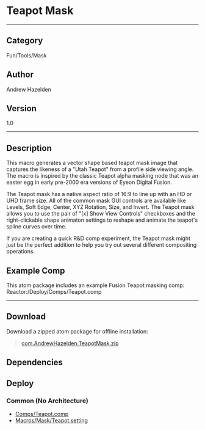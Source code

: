 # Teapot Mask
___

## Category
Fun/Tools/Mask

## Author
Andrew Hazelden

## Version
1.0

___

## Description
<p>This macro generates a vector shape based teapot mask image that captures the likeness of a "Utah Teapot" from a profile side viewing angle. The macro is inspired by the classic Teapot alpha masking node that was an easter egg in early pre-2000 era versions of Eyeon Digital Fusion.</p>

<p>The Teapot mask has a native aspect ratio of 16:9 to line up with an HD or UHD frame size. All of the common mask GUI controls are available like Levels, Soft Edge, Center, XYZ Rotation, Size, and Invert. The Teapot mask allows you to use the pair of "&#91;x&#93; Show View Controls" checkboxes and the right-clickable shape animaton settings to reshape and animate the teapot's spline curves over time.</p>

	
<p>If you are creating a quick R&D comp experiment, the Teapot mask might just be the perfect addition to help you try out several different compositing operations.</p>


<h2>Example Comp</h2>

<p>This atom package includes an example Fusion Teapot masking comp:<br>
Reactor:/Deploy/Comps/Teapot.comp</p>


___

## Download

Download a zipped atom package for offline installation:
> [com.AndrewHazelden.TeapotMask.zip](https://gitlab.com/WeSuckLess/Reactor/-/archive/master/Reactor-master.zip?path=Atoms/com.AndrewHazelden.TeapotMask)  

## Dependencies

## Deploy

### Common (No Architecture)

<ul>
<li><a href="https://gitlab.com/WeSuckLess/Reactor/-/blob/master/Atoms/com.AndrewHazelden.TeapotMask/Comps/Teapot.comp?ref_type=heads">Comps/Teapot.comp</a></li>
<li><a href="https://gitlab.com/WeSuckLess/Reactor/-/blob/master/Atoms/com.AndrewHazelden.TeapotMask/Macros/Mask/Teapot.setting?ref_type=heads">Macros/Mask/Teapot.setting</a></li>
</ul>
